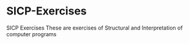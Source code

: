 # SICP-Exercises
SICP Exercises
These are exercises of Structural and Interpretation of computer programs
